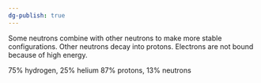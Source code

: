 ```yaml
---
dg-publish: true
---
```

Some neutrons combine with other neutrons to make more stable configurations.
Other neutrons decay into protons. 
Electrons are not bound because of high energy. 

75% hydrogen, 25% helium
87% protons, 13% neutrons
